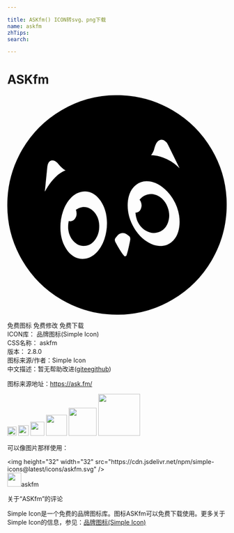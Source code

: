 ```yaml
---

title: ASKfm() ICON转svg、png下载
name: askfm
zhTips: 
search: 

---
```


# ASKfm  <small style="font-size: 60%;font-weight: 100"></small>

<div id="svg" class="svg-wrap">
<svg role="img" viewBox="0 0 24 24" xmlns="http://www.w3.org/2000/svg"><title>ASKfm icon</title><path d="M12 24c-2.172 0-4.195-.547-6.07-1.64a12.003 12.003 0 01-4.29-4.29A11.842 11.842 0 010 12c0-2.172.547-4.195 1.64-6.07a12.003 12.003 0 014.29-4.29A11.842 11.842 0 0112 0c2.172 0 4.195.547 6.07 1.64a12.003 12.003 0 014.29 4.29A11.842 11.842 0 0124 12c0 2.172-.547 4.195-1.64 6.07a12.003 12.003 0 01-4.29 4.29A11.842 11.842 0 0112 24zm2.133-14.227c-.39.282-.664.688-.82 1.22-.157.53-.188 1.109-.094 1.734s.312 1.222.656 1.793c.344.57.754 1.027 1.23 1.37.477.344.961.54 1.454.587.492.046.933-.07 1.324-.352.39-.281.664-.688.82-1.219.156-.531.188-1.11.094-1.734a4.839 4.839 0 00-.656-1.793 4.564 4.564 0 00-1.23-1.371c-.477-.344-.962-.54-1.454-.586a1.887 1.887 0 00-1.324.351zm2.484 5.18c-.469.188-.937.152-1.406-.105-.469-.258-.813-.66-1.031-1.207a3.082 3.082 0 01-.164-.797h.023c.063 0 .14-.016.234-.047h-.023c.188-.063.316-.211.387-.445a.92.92 0 00-.012-.633.842.842 0 00-.164-.305v.024c.187-.235.406-.399.656-.493.469-.203.938-.175 1.406.082.47.258.809.668 1.02 1.23.21.563.227 1.106.047 1.63-.18.523-.504.879-.973 1.066zm-3.586.235a.825.825 0 00-.515-.106.768.768 0 00-.47.27l-.187.234a.348.348 0 00-.093.258c0 .062.015.125.046.187.391.735.711 1.242.961 1.524a.124.124 0 00.13.058.18.18 0 00.128-.082c.094-.234.219-.734.375-1.5l.047-.258v-.07a.38.38 0 00-.164-.328zm-4.804-4.641c-.47.062-.891.289-1.266.68-.375.39-.664.882-.867 1.476a5.391 5.391 0 00-.282 1.887c.016.664.149 1.262.399 1.793.25.531.574.93.973 1.195.398.266.832.367 1.3.305.47-.063.891-.285 1.266-.668.375-.383.664-.871.867-1.465a5.391 5.391 0 00.281-1.887c-.015-.664-.148-1.261-.398-1.793-.25-.53-.574-.933-.973-1.207a1.806 1.806 0 00-1.3-.316zm1.828 3.633c.03.593-.102 1.113-.399 1.558-.297.446-.68.692-1.148.739-.469.046-.883-.118-1.242-.493-.36-.375-.563-.851-.61-1.43v-.187c0-.219.024-.43.07-.633v.024a.822.822 0 00.235.023.703.703 0 00.469-.316.81.81 0 00.14-.598.725.725 0 00-.07-.328c.203-.156.445-.258.727-.305.468-.047.882.121 1.242.504s.554.864.586 1.442zM5.602 7.547a1.17 1.17 0 00-.329-.305c-.156-.094-.304-.125-.445-.094a.489.489 0 00-.328.258.961.961 0 00-.117.375l-.281 2.766.304-.516c.25-.39.516-.726.797-1.008.406-.406.797-.671 1.172-.796a1.54 1.54 0 01-.445-.329c-.12-.104-.227-.243-.328-.351zM17.25 5.016a.55.55 0 00-.48-.141c-.18.031-.34.164-.48.398-.08.157-.142.32-.188.493-.027.058-.032.125-.047.187l-.024.07c-.11.25-.21.43-.304.54.453.015.89.101 1.312.257a4.83 4.83 0 011.594.961l.21.211-1.265-2.578a.925.925 0 00-.328-.398Z"/></svg>
</div>
<detail full-name='askfm'></detail>

<div class="detail-page">
<p>
<span><span class="badge-success badge">免费图标</span> <span class="badge-success badge">免费修改</span>  <span class="badge-success badge">免费下载</span> </span>
<br/>
<span>
ICON库：
<span class="badge-secondary badge">品牌图标(Simple Icon)</span> 
</span>
<br/>
<span>
CSS名称：
<span class="badge-secondary badge">askfm</span> 
</span>

<br/>
<span>
版本：
<span class="badge-secondary badge">2.8.0</span> 
</span>
<br/>
<span>图标来源/作者：<span class="badge-light badge">Simple Icon</span></span> 
<br/>
<span class="zh-detail">中文描述：暂无<span class="help-link"><span>帮助改进</span>(<a href="https://gitee.com/liuwave/icon-helper/edit/master/json/brands/askfm.json" target="_blank" rel="noopener noreferrer">gitee</a><a href="https://github.com/liuwave/icon-helper/edit/master/json/brands/askfm.json" target="_blank" rel="noopener noreferrer">github</a></span>)</span><br/>
</p>
</div><div class="description description alert alert-light"><p>图标来源地址：<a href="https://ask.fm/" target="_blank" rel="noopener noreferrer">https://ask.fm/</a></p></div>
<div class="alert alert-dark">
<img height="21" width="21" src="https://cdn.jsdelivr.net/npm/simple-icons@latest/icons/askfm.svg" />
<img height="24" width="24" src="https://cdn.jsdelivr.net/npm/simple-icons@latest/icons/askfm.svg" />
<img height="32" width="32" src="https://cdn.jsdelivr.net/npm/simple-icons@latest/icons/askfm.svg" />
<img height="48" width="48" src="https://cdn.jsdelivr.net/npm/simple-icons@latest/icons/askfm.svg" />
<img height="64" width="64" src="https://cdn.jsdelivr.net/npm/simple-icons@latest/icons/askfm.svg" />
<img height="96" width="96" src="https://cdn.jsdelivr.net/npm/simple-icons@latest/icons/askfm.svg" />

</div>
<div>
  <p>可以像图片那样使用：    
  </p>
  <div class="alert alert-primary" style="font-size: 14px">
    &lt;img height="32" width="32" src="https://cdn.jsdelivr.net/npm/simple-icons@latest/icons/askfm.svg" /&gt;
    <copy-btn content='<img height="32" width="32" src="https://cdn.jsdelivr.net/npm/simple-icons@latest/icons/askfm.svg" />'></copy-btn>
  </div>
  <div class="alert alert-secondary">
    <img height="32" width="32" src="https://cdn.jsdelivr.net/npm/simple-icons@latest/icons/askfm.svg" />askfm
    <copy-btn content="askfm" btn-title="复制图标名称"></copy-btn>
  </div>
</div>

<Vssue title="关于“ASKfm”的评论" >关于“ASKfm”的评论</Vssue>


<div><p>Simple Icon是一个免费的品牌图标库。图标ASKfm可以免费下载使用。更多关于  Simple Icon的信息，参见：<a target="_blank" href="https://iconhelper.cn/brands.html">品牌图标(Simple Icon)</a>
</p></div>
